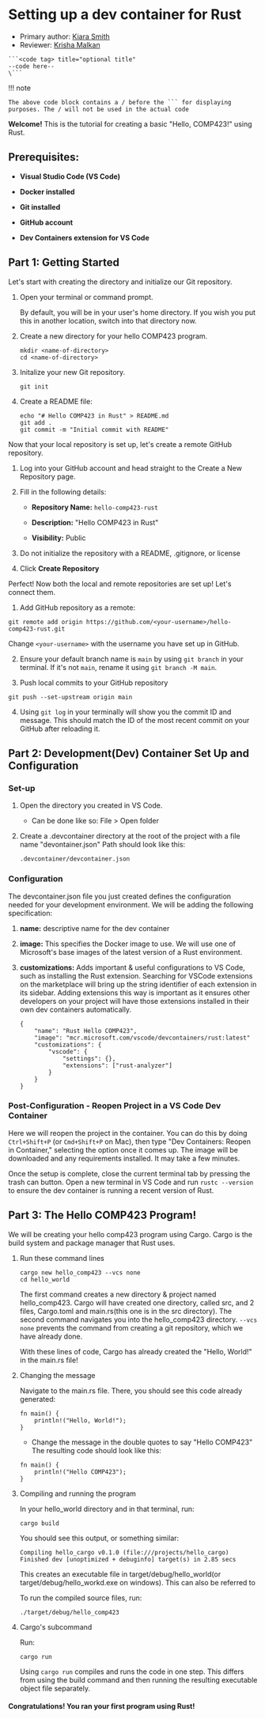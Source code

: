 # Setting up a dev container for Rust 

* Primary author: [Kiara Smith](https://github.com/kiaras4)
* Reviewer: [Krisha Malkan](https://github.com/kdmalkan/comp423-course-notes)


```title="Example of Code block"
```<code tag> title="optional title"
--code here--
\```
```
!!! note

    The above code block contains a / before the ``` for displaying purposes. The / will not be used in the actual code


**Welcome!** This is the tutorial for creating a basic "Hello, COMP423!" using Rust.

## Prerequisites:

- **Visual Studio Code (VS Code)**

- **Docker installed**

- **Git installed**

- **GitHub account**

- **Dev Containers extension for VS Code**

## Part 1: Getting Started

Let's start with creating the directory and initialize our Git repository.

1. Open your terminal or command prompt.

    By default, you will be in your user's home directory. If you wish you put this in another location, switch into that directory now.

2. Create a new directory for your hello COMP423 program.

    ```
    mkdir <name-of-directory>
    cd <name-of-directory>
    ```

3. Initalize your new Git repository.

    ```
    git init
    ```
    
4. Create a README file:

    ```
    echo "# Hello COMP423 in Rust" > README.md
    git add .
    git commit -m "Initial commit with README"
    ```

Now that your local repository is set up, let's create a remote GitHub repository.

1. Log into your GitHub account and head straight to the Create a New Repository page.

2. Fill in the following details:

    * **Repository Name:** ``hello-comp423-rust``

    * **Description:**  "Hello COMP423 in Rust"

    * **Visibility:** Public

3. Do not initialize the repository with a README, .gitignore, or license

4. Click **Create Repository**

Perfect! Now both the local and remote repositories are set up! Let's connect them.

1. Add GitHub repository as a remote:

```
git remote add origin https://github.com/<your-username>/hello-comp423-rust.git
```

Change ``<your-username>`` with the username you have set up in GitHub.

2. Ensure your default branch name is ``main`` by using ``git branch`` in your terminal. If it's not ``main``, rename it using ``git branch -M main``.

3. Push local commits to your GitHub repository

```
git push --set-upstream origin main
```

4. Using ``git log`` in your terminally will show you the commit ID and message. This should match the ID of the most recent commit on your GitHub after reloading it.


## Part 2: Development(Dev) Container Set Up and Configuration

### Set-up

1. Open the directory you created in VS Code.
    - Can be done like so: File > Open folder

2. Create a .devcontainer directory at the root of the project with a file name "devontainer.json" Path should look like this:

    ```
    .devcontainer/devcontainer.json
    ```

### Configuration

The devcontainer.json file you just created defines the configuration needed for your development environment. We will be adding the following specification:

1. **name:** descriptive name for the dev container

2. **image:** This specifies the Docker image to use. We will use one of Microsoft's base images of the latest version of a Rust environment.

3. **customizations:** Adds important & useful configurations to VS Code, such as installing the Rust extension. Searching for VSCode extensions on the marketplace will bring up the string identifier of each extension in its sidebar. Adding extensions this way is important as it ensures other developers on your project will have those extensions installed in their own dev containers automatically. 

    ```
    {
        "name": "Rust Hello COMP423",
        "image": "mcr.microsoft.com/vscode/devcontainers/rust:latest"
        "customizations": {
            "vscode": {
                "settings": {},
                "extensions": ["rust-analyzer"]
            }
        }
    }
    ```

### Post-Configuration - Reopen Project in a VS Code Dev Container

Here we will reopen the project in the container. You can do this by doing ``Ctrl+Shift+P`` (or ``Cmd+Shift+P`` on Mac), then type "Dev Containers: Reopen in Container," selecting the option once it comes up. The image will be downloaded and any requirements installed. It may take a few minutes.

Once the setup is complete, close the current terminal tab by pressing the trash can button. Open a new terminal in VS Code and run ``rustc --version`` to ensure the dev container is running a recent version of Rust. 


## Part 3: The Hello COMP423 Program!

We will be creating your hello comp423 program using Cargo. Cargo is the build system and package manager that Rust uses.

1. Run these command lines

    ```
    cargo new hello_comp423 --vcs none
    cd hello_world 
    ```

    The first command creates a new directory & project named hello_comp423. Cargo will have created one directory, called src, and 2 files, Cargo.toml and main.rs(this one is in the src directory). The second command navigates you into the hello_comp423 directory. ``--vcs none`` prevents the command from creating a git repository, which we have already done. 

    With these lines of code, Cargo has already created the "Hello, World!" in the main.rs file!

2. Changing the message
    
    Navigate to the main.rs file. There, you should see this code already generated:

    ```
    fn main() {
        println!("Hello, World!");
    }
    ```

    - Change the message in the double quotes to say "Hello COMP423" The resulting code should look like this:

    ```
    fn main() {
        println!("Hello COMP423");
    }
    ```

3. Compiling and running the program

    In your hello_world directory and in that terminal, run:

    ```
    cargo build
    ```

    You should see this output, or something similar:

    ```
    Compiling hello_cargo v0.1.0 (file:///projects/hello_cargo)
    Finished dev [unoptimized + debuginfo] target(s) in 2.85 secs
    ```

    This creates an executable file in target/debug/hello_world(or target/debug/hello_workd.exe on windows). This can also be referred to 

    To run the compiled source files, run:

    ```
    ./target/debug/hello_comp423 
    ```

    [comment]:(check-if-the-above-command-is-correct-or-if-it's-just-"./hello-comp423"-to-run)

[comment]:(I-have-to-add-more-about-the-build-in-terms-of-comp-211-gcc-command)

4. Cargo's subcommand 

    Run:

    ```
    cargo run
    ```

    Using ``cargo run`` compiles and runs the code in one step. This differs from using the build command and then running the resulting executable object file separately. 



#### Congratulations! You ran your first program using Rust!


[comment]: (add-note-saying-instructions-inspired-from-423-MkDocs-Tutorial-and-rust-tutorial-info-came-from-https://doc.rust-lang.org/book/ch01-03-hello-cargo.html?highlight=cargo%20new#creating-a-project-with-cargo)  
